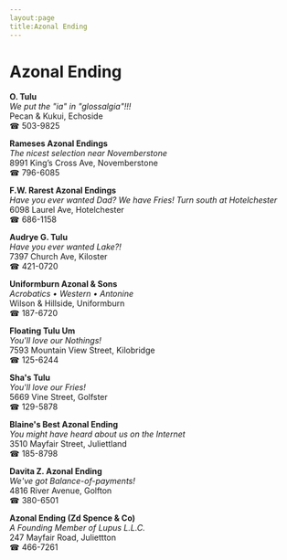 ```yaml
---
layout:page
title:Azonal Ending
---
```

# Azonal Ending

**O. Tulu**  
_We put the "ia" in "glossalgia"!!!_  
Pecan & Kukui, Echoside  
☎ 503-9825



**Rameses Azonal Endings**  
_The nicest selection near Novemberstone_  
8991 King’s Cross Ave, Novemberstone  
☎ 796-6085



**F.W. Rarest Azonal Endings**  
_Have you ever wanted Dad? We have Fries! 
Turn south at Hotelchester_  
6098 Laurel Ave, Hotelchester  
☎ 686-1158



**Audrye G. Tulu**  
_Have you ever wanted Lake?!_  
7397 Church Ave, Kiloster  
☎ 421-0720



**Uniformburn Azonal & Sons**  
_Acrobatics • Western • Antonine_  
Wilson & Hillside, Uniformburn  
☎ 187-6720



**Floating Tulu Um**  
_You'll love our Nothings!_  
7593 Mountain View Street, Kilobridge  
☎ 125-6244



**Sha's Tulu**  
_You'll love our Fries!_  
5669 Vine Street, Golfster  
☎ 129-5878



**Blaine's Best Azonal Ending**  
_You might have heard about us on the Internet_  
3510 Mayfair Street, Juliettland  
☎ 185-8798



**Davita Z. Azonal Ending**  
_We've got Balance-of-payments!_  
4816 River Avenue, Golfton  
☎ 380-6501



**Azonal Ending (Zd Spence & Co)**  
_A Founding Member of Lupus L.L.C._  
247 Mayfair Road, Juliettton  
☎ 466-7261



